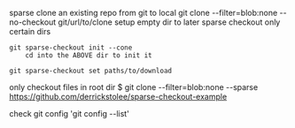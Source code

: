 sparse clone an existing repo from git to local
    git clone --filter=blob:none --no-checkout git/url/to/clone
        setup empty dir to later sparse checkout only certain dirs

    git sparse-checkout init --cone
        cd into the ABOVE dir to init it

    git sparse-checkout set paths/to/download

only checkout files in root dir
    $ git clone --filter=blob:none --sparse https://github.com/derrickstolee/sparse-checkout-example



check git config 'git config --list'

